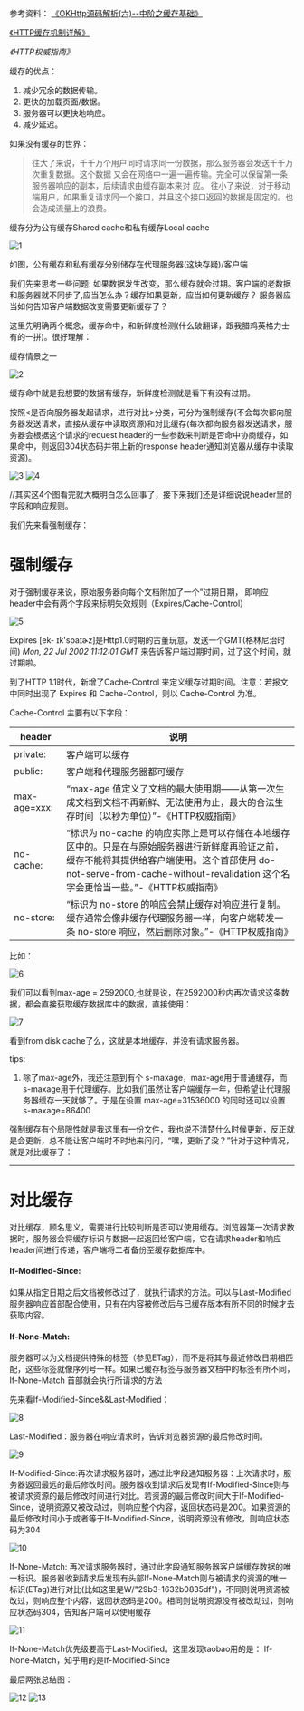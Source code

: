 参考资料：
[《OKHttp源码解析(六)--中阶之缓存基础》](https://www.jianshu.com/p/b32d13655be7)

[《HTTP缓存机制详解》](https://segmentfault.com/a/1190000010775131)

_《HTTP权威指南》_

缓存的优点：

1. 减少冗余的数据传输。
2. 更快的加载页面/数据。
3. 服务器可以更快地响应。
4. 减少延迟。



如果没有缓存的世界：

>
>往大了来说，千千万个用户同时请求同一份数据，那么服务器会发送千千万次重复数据。这个数据
>又会在网络中一遍一遍传输。完全可以保留第一条服务器响应的副本，后续请求由缓存副本来对
>应。
>往小了来说，对于移动端用户，如果重复请求同一个接口，并且这个接口返回的数据是固定的。也
>会造成流量上的浪费。


缓存分为公有缓存Shared cache和私有缓存Local cache

![1](https://github.com/DingoDemon/AndroidNotes/blob/master/LinkPics/http_cache/http_cache_1.png)


如图，公有缓存和私有缓存分别储存在代理服务器(这块存疑)/客户端



我们先来思考一些问题:
如果数据发生改变，那么缓存就会过期。客户端的老数据和服务器就不同步了,应当怎么办？缓存如果更新，应当如何更新缓存？
服务器应当如何告知客户端数据改变需要更新缓存了？


这里先明确两个概念，缓存命中，和新鲜度检测(什么破翻译，跟我腊鸡英格力士有的一拼)。很好理解：

缓存情景之一

![2](https://github.com/DingoDemon/AndroidNotes/blob/master/LinkPics/http_cache/http_cache_2.png)


缓存命中就是我想要的数据有缓存，新鲜度检测就是看下有没有过期。



按照<是否向服务器发起请求，进行对比>分类，可分为强制缓存(不会每次都向服务器发送请求，直接从缓存中读取资源)和对比缓存(每次都向服务器发送请求，服务器会根据这个请求的request header的一些参数来判断是否命中协商缓存，如果命中，则返回304状态码并带上新的response header通知浏览器从缓存中读取资源)。


![3](https://github.com/DingoDemon/AndroidNotes/blob/master/LinkPics/http_cache/http_cache_3.png)
![4](https://github.com/DingoDemon/AndroidNotes/blob/master/LinkPics/http_cache/http_cache_4.png)


//其实这4个图看完就大概明白怎么回事了，接下来我们还是详细说说header里的字段和响应规则。

我们先来看强制缓存：

# 强制缓存

对于强制缓存来说，原始服务器向每个文档附加了一个“过期日期， 即响应header中会有两个字段来标明失效规则（Expires/Cache-Control）


![5](https://github.com/DingoDemon/AndroidNotes/blob/master/LinkPics/http_cache/http_cache_5.png)

Expires [ek- ɪk'spaɪɚz]是Http1.0时期的古董玩意，发送一个GMT(格林尼治时间) *Mon, 22 Jul 2002 11:12:01 GMT* 来告诉客户端过期时间，过了这个时间，就过期啦。

到了HTTP 1.1时代，新增了Cache-Control 来定义缓存过期时间。注意：若报文中同时出现了 Expires 和 Cache-Control，则以 Cache-Control 为准。

Cache-Control 主要有以下字段：

| header | 说明
| ----------- | ------------------- |
| private:       |    客户端可以缓存 |
| public:         |     客户端和代理服务器都可缓存 |
| max-age=xxx:  | “max-age 值定义了文档的最大使用期——从第一次生成文档到文档不再新鲜、无法使用为止，最大的合法生存时间（以秒为单位）”-《HTTP权威指南》 |
| no-cache: | “标识为 no-cache 的响应实际上是可以存储在本地缓存区中的。只是在与原始服务器进行新鲜度再验证之前，缓存不能将其提供给客户端使用。这个首部使用 do-not-serve-from-cache-without-revalidation 这个名字会更恰当一些。”-《HTTP权威指南》 |
| no-store: |“标识为 no-store 的响应会禁止缓存对响应进行复制。缓存通常会像非缓存代理服务器一样，向客户端转发一条 no-store 响应，然后删除对象。”-《HTTP权威指南》 |

比如：


![6](https://github.com/DingoDemon/AndroidNotes/blob/master/LinkPics/http_cache/http_cache_6.png)

我们可以看到max-age = 2592000,也就是说，在2592000秒内再次请求这条数据，都会直接获取缓存数据库中的数据，直接使用：

![7](https://github.com/DingoDemon/AndroidNotes/blob/master/LinkPics/http_cache/http_cache_7.png)

看到from disk cache了么，这就是本地缓存，并没有请求服务器。

tips:

1. 除了max-age外，我还注意到有个 s-maxage，max-age用于普通缓存，而s-maxage用于代理缓存。比如我们虽然让客户端缓存一年，但希望让代理服务器缓存一天就够了。于是在设置 max-age=31536000 的同时还可以设置 s-maxage=86400

强制缓存有个局限性就是我这里有一份文件，我也说不清楚什么时候更新，反正就是会更新，总不能让客户端时不时地来问问，“嘿，更新了没？”针对于这种情况，就是对比缓存了：

------


# 对比缓存
对比缓存，顾名思义，需要进行比较判断是否可以使用缓存。浏览器第一次请求数据时，服务器会将缓存标识与数据一起返回给客户端，它在请求header和响应header间进行传递，客户端将二者备份至缓存数据库中。

#### If-Modified-Since:	
如果从指定日期之后文档被修改过了，就执行请求的方法。可以与Last-Modified 服务器响应首部配合使用，只有在内容被修改后与已缓存版本有所不同的时候才去获取内容。

#### If-None-Match: 
服务器可以为文档提供特殊的标签（参见ETag），而不是将其与最近修改日期相匹配，这些标签就像序列号一样。如果已缓存标签与服务器文档中的标签有所不同，If-None-Match  首部就会执行所请求的方法


先来看If-Modified-Since&&Last-Modified：

![8](https://github.com/DingoDemon/AndroidNotes/blob/master/LinkPics/http_cache/http_cache_8.png)


Last-Modified：服务器在响应请求时，告诉浏览器资源的最后修改时间。

![9](https://github.com/DingoDemon/AndroidNotes/blob/master/LinkPics/http_cache/http_cache_9.png)


If-Modified-Since:再次请求服务器时，通过此字段通知服务器：上次请求时，服务器返回最远的最后修改时间。服务器收到请求后发现有If-Modified-Since则与被请求资源的最后修改时间进行对比。若资源的最后修改时间大于If-Modified-Since，说明资源又被改动过，则响应整个内容，返回状态码是200。如果资源的最后修改时间小于或者等于If-Modified-Since，说明资源没有修改，则响应状态码为304


![10](https://github.com/DingoDemon/AndroidNotes/blob/master/LinkPics/http_cache/http_cache_10.png)


 If-None-Match:
再次请求服务器时，通过此字段通知服务器客户端缓存数据的唯一标识。服务器收到请求后发现有头部If-None-Match则与被请求的资源的唯一标识(ETag)进行对比(比如这里是W/"29b3-1632b0835df")，不同则说明资源被改过，则响应整个内容，返回状态码是200。相同则说明资源没有被改动过，则响应状态码304，告知客户端可以使用缓存

![11](https://github.com/DingoDemon/AndroidNotes/blob/master/LinkPics/http_cache/http_cache_11.png)

 If-None-Match优先级要高于Last-Modified。这里发现taobao用的是： If-None-Match，知乎用的是If-Modified-Since


最后两张总结图：

![12](https://github.com/DingoDemon/AndroidNotes/blob/master/LinkPics/http_cache/http_cache_12.png)
![13](https://github.com/DingoDemon/AndroidNotes/blob/master/LinkPics/http_cache/http_cache_13.png)

